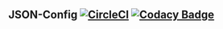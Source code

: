 ## JSON-Config [![CircleCI](https://circleci.com/gh/binaryoverload/JSON-Config/tree/master.svg?style=svg)](https://circleci.com/gh/binaryoverload/JSON-Config/tree/master) [![Codacy Badge](https://api.codacy.com/project/badge/Grade/099d96844fad4e91895e1436eb16eace)](https://www.codacy.com/app/wegg7250/JSON-Config?utm_source=github.com&amp;utm_medium=referral&amp;utm_content=binaryoverload/JSON-Config&amp;utm_campaign=Badge_Grade)
